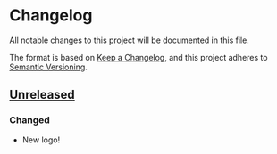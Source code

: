 # Changelog
All notable changes to this project will be documented in this file.

The format is based on [Keep a Changelog](https://keepachangelog.com/en/1.0.0/),
and this project adheres to [Semantic Versioning](https://semver.org).

## [Unreleased]
### Changed
- New logo!

[Unreleased]: https://github.com/andstor/voxelizer/compare/v0.0.1...HEAD
